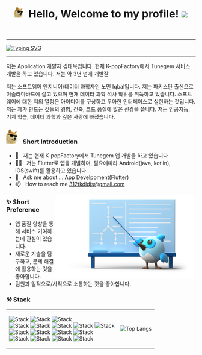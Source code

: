 <h1 align="center">
	<img src="./rockstar.gif" width="30">
	Hello, Welcome to my profile!
	<img src="https://media.giphy.com/media/hvRJCLFzcasrR4ia7z/giphy.gif" width="30">
</h1>
<br/>

<hr/>

[![Typing SVG](https://readme-typing-svg.demolab.com?font=Fira+Code&pause=1000&color=FFFFFF&vCenter=true&width=300&lines=I+am+an+AppDeveloper+;By+Means+Of;Flutter+%26+Dart;Android+%26+Kotlin+%26+Java;iOS+%26+Swift)](https://git.io/typing-svg)

<hr />
저는 Application 개발자 김태욱입니다. 현재 K-popFactory에서 Tunegem 서비스 개발을 하고 있습니다. 
저는 약 3년 넘게 개발잘

저는 소프트웨어 엔지니어/데이터 과학자인 노먼 Iqbal입니다. 저는 파키스탄 출신으로 이슬라마바드에 살고 있으며 현재 데이터 과학 석사 학위를 취득하고 있습니다. 소프트웨어에 대한 저의 열정은 아이디어를 구상하고 우아한 인터페이스로 실현하는 것입니다. 저는 제가 만드는 것들의 경험, 건축, 코드 품질에 많은 신경을 씁니다. 저는 인공지능, 기계 학습, 데이터 과학과 깊은 사랑에 빠졌습니다.

### <img src="./rockstar.gif" width="40px"> Short Introduction
- 🔭 &nbsp; 저는 현재 K-popFactory에서 Tunegem 앱 개발을 하고 있습니다
- 🧑‍💻 &nbsp; 저는 Flutter로 앱을 개발하며, 필요에따라 Android(java, kotlin), iOS(swift)를 활용하고 있습니다.  
- 💬 &nbsp; Ask me about ... App Develpoment(Flutter)  
- 📫 &nbsp; How to reach me 312tkdldjs@gmail.com  

<img align="right" width="375"  src="./flutter_img.png" />

### ✨ Short Preference

- 앱 품질 향상을 통해 서비스 기여하는데 관심이 있습니다.
- 새로운 기술을 탐구하고, 문제 해결에 활용하는 것을 좋아합니다.
- 팀원과 일적으로/사적으로 소통하는 것을 좋아합니다.
  
### ⚒️ Stack
<table>
  <tr>
    <td>
<div align="left">
  
![Stack](https://img.shields.io/badge/flutter-02569B?style=for-the-badge&logo=Flutter&logoColor=white)
![Stack](https://img.shields.io/badge/android-3DDC84?style=for-the-badge&logo=Android&logoColor=white)
![Stack](https://img.shields.io/badge/apple-000000?style=for-the-badge&logo=IOS&logoColor=white)  
![Stack](https://img.shields.io/badge/dart-0175C2?style=for-the-badge&logo=Dart&logoColor=white)
![Stack](https://img.shields.io/badge/kotlin-7F52FF?style=for-the-badge&logo=Kotlin&logoColor=white)
![Stack](https://img.shields.io/badge/swift-F05138?style=for-the-badge&logo=Swift&logoColor=white)
![Stack](https://img.shields.io/badge/Java-007396?style=for-the-badge&logo=java&logoColor=white)
![Stack](https://img.shields.io/badge/Python-3776AB?style=for-the-badge&logo=Python&logoColor=white)  
![Stack](https://img.shields.io/badge/firebase-FFCA28?style=for-the-badge&logo=Firebase&logoColor=white)
![Stack](https://img.shields.io/badge/ffmpeg-007808?style=for-the-badge&logo=FFmpeg&logoColor=white)
![Stack](https://img.shields.io/badge/fastlane-00F200?style=for-the-badge&logo=FastLane&logoColor=white)
![Stack](https://img.shields.io/badge/githubactions-2088FF?style=for-the-badge&logo=GithubActions&logoColor=white)  
![Stack](https://img.shields.io/badge/slack-4A154B?style=for-the-badge&logo=Slack&logoColor=white)
![Stack](https://img.shields.io/badge/notion-000000?style=for-the-badge&logo=Notion&logoColor=white)
![Stack](https://img.shields.io/badge/github-181717?style=for-the-badge&logo=Github&logoColor=white)
![Stack](https://img.shields.io/badge/figma-F24E1E?style=for-the-badge&logo=Figma&logoColor=white)    
<div>        
    </td>
  <td>
    
![Top Langs](https://github-readme-stats.vercel.app/api/top-langs/?username=kimtaeoug&layout=compact)    
  </td>
  </tr>
</table>
